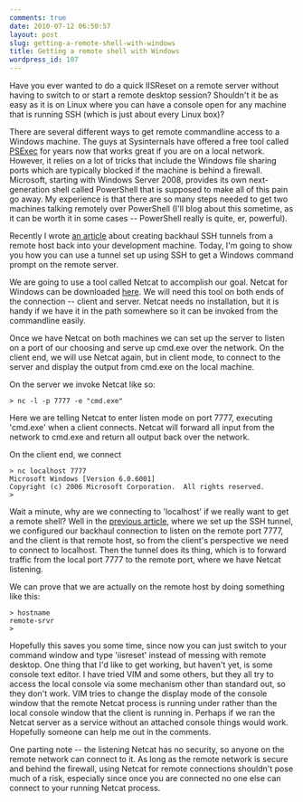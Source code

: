 ```yaml
---
comments: true
date: 2010-07-12 06:50:57
layout: post
slug: getting-a-remote-shell-with-windows
title: Getting a remote shell with Windows
wordpress_id: 107
---
```


Have you ever wanted to do a quick IISReset on a remote server without having to switch to or start a remote desktop session? Shouldn't it be as easy as it is on Linux where you can have a console open for any machine that is running SSH (which is just about every Linux box)?

There are several different ways to get remote commandline access to a Windows machine. The guys at Sysinternals have offered a free tool called [PSExec](http://technet.microsoft.com/en-us/sysinternals/bb897553.aspx) for years now that works great if you are on a local network. However, it relies on a lot of tricks that include the Windows file sharing ports which are typically blocked if the machine is behind a firewall. Microsoft, starting with Windows Server 2008, provides its own next-generation shell called PowerShell that is supposed to make all of this pain go away. My experience is that there are so many steps needed to get two machines talking remotely over PowerShell (I'll blog about this sometime, as it can be worth it in some cases -- PowerShell really is quite, er, powerful).

Recently I wrote [an article](http://crmvoyager.wordpress.com/2010/06/29/connecting-to-ms-crm-over-ssh/) about creating backhaul SSH tunnels from a remote host back into your development machine. Today, I'm going to show you how you can use a tunnel set up using SSH to get a Windows command prompt on the remote server.

We are going to use a tool called Netcat to accomplish our goal. Netcat for Windows can be downloaded [here](http://joncraton.org/files/nc111nt.zip). We will need this tool on both ends of the connection -- client and server. Netcat needs no installation, but it is handy if we have it in the path somewhere so it can be invoked from the commandline easily. 

Once we have Netcat on both machines we can set up the server to listen on a port of our choosing and serve up cmd.exe over the network. On the client end, we will use Netcat again, but in client mode, to connect to the server and display the output from cmd.exe on the local machine.

On the server we invoke Netcat like so:

```
> nc -l -p 7777 -e "cmd.exe"

```

Here we are telling Netcat to enter listen mode on port 7777, executing 'cmd.exe' when a client connects. Netcat will forward all input from the network to cmd.exe and return all output back over the network.

On the client end, we connect 

```
> nc localhost 7777
Microsoft Windows [Version 6.0.6001]
Copyright (c) 2006 Microsoft Corporation.  All rights reserved.
>
```

Wait a minute, why are we connecting to 'localhost' if we really want to get a remote shell? Well in the [previous article](http://crmvoyager.wordpress.com/2010/06/29/connecting-to-ms-crm-over-ssh/), where we set up the SSH tunnel, we configured our backhaul connection to listen on the remote port 7777, and the client is that remote host, so from the client's perspective we need to connect to localhost. Then the tunnel does its thing, which is to forward traffic from the local port 7777 to the remote port, where we have Netcat listening.

We can prove that we are actually on the remote host by doing something like this:

```
> hostname
remote-srvr
>
```


Hopefully this saves you some time, since now you can just switch to your command window and type 'iisreset' instead of messing with remote desktop. One thing that I'd like to get working, but haven't yet, is some console text editor. I have tried VIM and some others, but they all try to access the local console via some mechanism other than standard out, so they don't work. VIM tries to change the display mode of the console window that the remote Netcat process is running under rather than the local console window that the client is running in. Perhaps if we ran the Netcat server as a service without an attached console things would work. Hopefully someone can help me out in the comments.

One parting note -- the listening Netcat has no security, so anyone on the remote network can connect to it. As long as the remote network is secure and behind the firewall, using Netcat for remote connections shouldn't pose much of a risk, especially since once you are connected no one else can connect to your running Netcat process.
